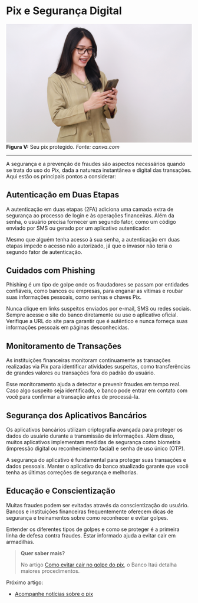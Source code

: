 # Pix e Segurança Digital


![mulher branca olhando para o celular para ler e entender sobre segurança no pix](../img/ima-protecao-pix.png)
**Figura V:** Seu pix protegido.
_Fonte: canva.com_

----

A segurança e a prevenção de fraudes são aspectos necessários quando se trata do uso do Pix, dada a natureza instantânea e digital das transações. Aqui estão os principais pontos a considerar:

## Autenticação em Duas Etapas

A autenticação em duas etapas (2FA) adiciona uma camada extra de segurança ao processo de login e às operações financeiras. Além da senha, o usuário precisa fornecer um segundo fator, como um código enviado por SMS ou gerado por um aplicativo autenticador.

Mesmo que alguém tenha acesso à sua senha, a autenticação em duas etapas impede o acesso não autorizado, já que o invasor não teria o segundo fator de autenticação.

## Cuidados com Phishing

Phishing é um tipo de golpe onde os fraudadores se passam por entidades confiáveis, como bancos ou empresas, para enganar as vítimas e roubar suas informações pessoais, como senhas e chaves Pix.

Nunca clique em links suspeitos enviados por e-mail, SMS ou redes sociais. Sempre acesse o site do banco diretamente ou use o aplicativo oficial. Verifique a URL do site para garantir que é autêntico e nunca forneça suas informações pessoais em páginas desconhecidas.

## Monitoramento de Transações

As instituições financeiras monitoram continuamente as transações realizadas via Pix para identificar atividades suspeitas, como transferências de grandes valores ou transações fora do padrão do usuário.

Esse monitoramento ajuda a detectar e prevenir fraudes em tempo real. Caso algo suspeito seja identificado, o banco pode entrar em contato com você para confirmar a transação antes de processá-la.

## Segurança dos Aplicativos Bancários

Os aplicativos bancários utilizam criptografia avançada para proteger os dados do usuário durante a transmissão de informações. Além disso, muitos aplicativos implementam medidas de segurança como biometria (impressão digital ou reconhecimento facial) e senha de uso único (OTP).

A segurança do aplicativo é fundamental para proteger suas transações e dados pessoais. Manter o aplicativo do banco atualizado garante que você tenha as últimas correções de segurança e melhorias.

## Educação e Conscientização

Muitas fraudes podem ser evitadas através da conscientização do usuário. Bancos e instituições financeiras frequentemente oferecem dicas de segurança e treinamentos sobre como reconhecer e evitar golpes.

Entender os diferentes tipos de golpes e como se proteger é a primeira linha de defesa contra fraudes. Estar informado ajuda a evitar cair em armadilhas.

> **Quer saber mais?**
> 
>  No artigo [Como evitar cair no golpe do pix](https://blog.itau.com.br/artigos/como-evitar-cair-no-golpe-do-pix-falso), o Banco Itaú detalha maiores procedimentos.

Próximo artigo:

- [Acompanhe notícias sobre o pix](/text/4-noticias-pix.md)